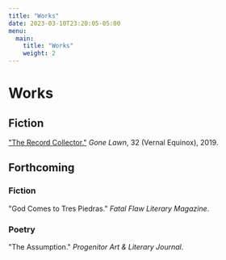```yaml
---
title: "Works"
date: 2023-03-10T23:20:05-05:00
menu:
  main:
    title: "Works"
    weight: 2
---
```


# Works

## Fiction
["The Record Collector."](https://gonelawn.net/journal/issue32/Mora.php) *Gone Lawn*, 32 (Vernal Equinox), 2019.

## Forthcoming

### Fiction
"God Comes to Tres Piedras." *Fatal Flaw Literary Magazine*.

### Poetry
"The Assumption." *Progenitor Art & Literary Journal*.

